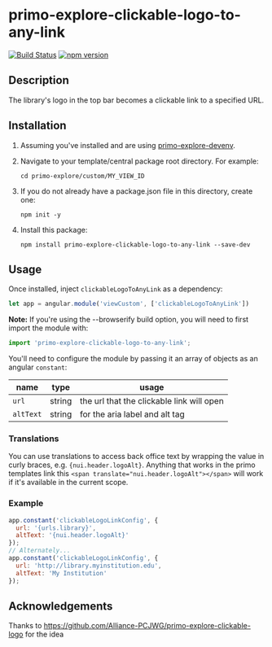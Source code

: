 # primo-explore-clickable-logo-to-any-link

[![Build Status](https://travis-ci.org/NYULibraries/primo-explore-clickable-logo-to-any-link.svg?branch=master)](https://travis-ci.org/NYULibraries/primo-explore-clickable-logo-to-any-link)
[![npm version](https://img.shields.io/npm/v/primo-explore-clickable-logo-to-any-link.svg)](https://www.npmjs.com/package/primo-explore-clickable-logo-to-any-link)

## Description

The library's logo in the top bar becomes a clickable link to a specified URL.

## Installation

1. Assuming you've installed and are using [primo-explore-devenv](https://github.com/ExLibrisGroup/primo-explore-devenv).

2. Navigate to your template/central package root directory. For example:
    ```
    cd primo-explore/custom/MY_VIEW_ID
    ```
3. If you do not already have a package.json file in this directory, create one:
    ```
    npm init -y
    ```
4. Install this package:
    ```
    npm install primo-explore-clickable-logo-to-any-link --save-dev
    ```

## Usage

Once installed, inject `clickableLogoToAnyLink` as a dependency:

```js
let app = angular.module('viewCustom', ['clickableLogoToAnyLink'])
```

**Note:** If you're using the --browserify build option, you will need to first import the module with:

```js
import 'primo-explore-clickable-logo-to-any-link';
```

You'll need to configure the module by passing it an array of objects as an angular `constant`:

| name | type | usage |
|------|-------------|--------|
| `url` | string | the url that the clickable link will open |
| `altText` | string | for the aria label and alt tag |

### Translations

You can use translations to access back office text by wrapping the value in curly braces, e.g. `{nui.header.logoAlt}`. Anything that works in the primo templates link this `<span translate="nui.header.logoAlt"></span>` will work if it's available in the current scope.

### Example

```js
app.constant('clickableLogoLinkConfig', {
  url: '{urls.library}',
  altText: '{nui.header.logoAlt}'
});
// Alternately...
app.constant('clickableLogoLinkConfig', {
  url: 'http://library.myinstitution.edu',
  altText: 'My Institution'
});
```

## Acknowledgements

Thanks to https://github.com/Alliance-PCJWG/primo-explore-clickable-logo
for the idea
